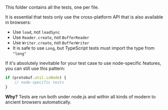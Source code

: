 This folder contains all the tests, one per file.

It is essential that tests only use the cross-platform API that is also available in browsers:

* Use `load`, not `loadSync`
* Use `Reader.create`, not `BufferReader`
* Use `Writer.create`, not `BufferWriter`
* It is safe to use `Long`, but TypeScript tests must import the type from `"long"`

If it's absolutely inevitable for your test case to use node-specific features, you can still use this pattern:

```js
if (protobuf.util.isNode) {
    // node-specific tests
}
```

**Why?** Tests are run both under node.js and within all kinds of modern to ancient browsers automatically.
